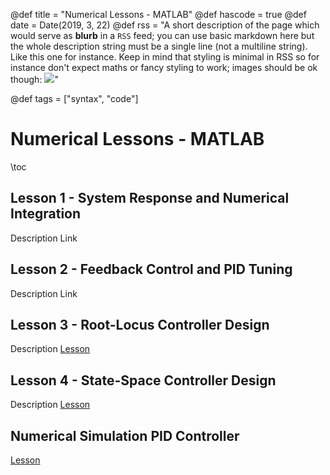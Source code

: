 @def title = "Numerical Lessons - MATLAB"
@def hascode = true
@def date = Date(2019, 3, 22)
@def rss = "A short description of the page which would serve as **blurb** in a `RSS` feed; you can use basic markdown here but the whole description string must be a single line (not a multiline string). Like this one for instance. Keep in mind that styling is minimal in RSS so for instance don't expect maths or fancy styling to work; images should be ok though: ![](https://upload.wikimedia.org/wikipedia/en/3/32/Rick_and_Morty_opening_credits.jpeg)"

@def tags = ["syntax", "code"]

# Numerical Lessons - MATLAB

\toc

## Lesson 1 - System Response and Numerical Integration
Description
Link
## Lesson 2 - Feedback Control and PID Tuning
Description
Link
## Lesson 3 - Root-Locus Controller Design
Description
[Lesson](/numerical_lessons_matlab/Numerical_Lesson_3/index.html)
## Lesson 4 - State-Space Controller Design
Description
[Lesson](/numerical_lessons_matlab/Numerical_Lesson_4/index.html)

## Numerical Simulation PID Controller
[Lesson](/numerical_lessons_matlab/Numerical_Simulation_PID_Controller/index.html)